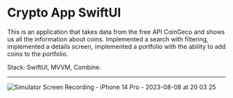 # Crypto App SwiftUI

This is an application that takes data from the free API CoinGeco and shows us all the information about coins. 
Implemented a search with filtering, implemented a details screen, 
implemented a portfolio with the ability to add coins to the portfolio.

Stack: SwiftUI, MVVM, Combine.
_________________

![Simulator Screen Recording - iPhone 14 Pro - 2023-08-08 at 20 03 25](https://github.com/wildwoodB/cryptoApp-SUI-/assets/111679856/383d5349-d0a6-47d6-90c8-31810a3605b2)

